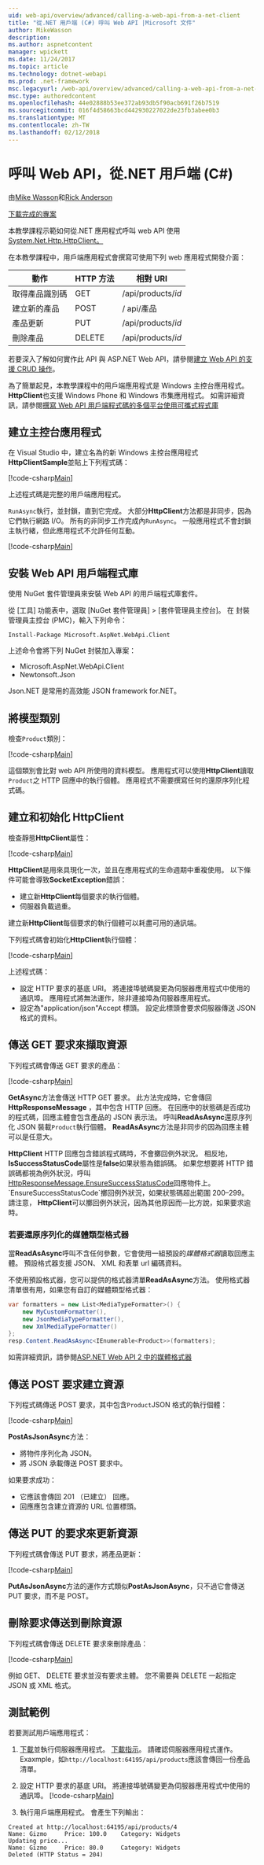 ```yaml
---
uid: web-api/overview/advanced/calling-a-web-api-from-a-net-client
title: "從.NET 用戶端 (C#) 呼叫 Web API |Microsoft 文件"
author: MikeWasson
description: 
ms.author: aspnetcontent
manager: wpickett
ms.date: 11/24/2017
ms.topic: article
ms.technology: dotnet-webapi
ms.prod: .net-framework
msc.legacyurl: /web-api/overview/advanced/calling-a-web-api-from-a-net-client
msc.type: authoredcontent
ms.openlocfilehash: 44e02888b53ee372ab93db5f90acb691f26b7519
ms.sourcegitcommit: 016f4d58663bcd442930227022de23fb3abee0b3
ms.translationtype: MT
ms.contentlocale: zh-TW
ms.lasthandoff: 02/12/2018
---
```

<a name="call-a-web-api-from-a-net-client-c"></a>呼叫 Web API，從.NET 用戶端 (C#)
====================
由[Mike Wasson](https://github.com/MikeWasson)和[Rick Anderson](https://twitter.com/RickAndMSFT)

[下載完成的專案](https://github.com/aspnet/Docs/tree/master/aspnet/web-api/overview/advanced/calling-a-web-api-from-a-net-client/sample)

本教學課程示範如何從.NET 應用程式呼叫 web API 使用[System.Net.Http.HttpClient。](https://msdn.microsoft.com/library/system.net.http.httpclient(v=vs.110).aspx)

在本教學課程中，用戶端應用程式會撰寫可使用下列 web 應用程式開發介面：

| 動作 | HTTP 方法 | 相對 URI |
| --- | --- | --- |
| 取得產品識別碼 | GET | /api/products/*id* |
| 建立新的產品 | POST | / api/產品 |
| 產品更新 | PUT | /api/products/*id* |
| 刪除產品 | DELETE | /api/products/*id* |

若要深入了解如何實作此 API 與 ASP.NET Web API，請參閱[建立 Web API 的支援 CRUD 操作](xref:web-api/overview/getting-started-with-aspnet-web-api/tutorial-your-first-web-api
)。

為了簡單起見，本教學課程中的用戶端應用程式是 Windows 主控台應用程式。 **HttpClient**也支援 Windows Phone 和 Windows 市集應用程式。 如需詳細資訊，請參閱[撰寫 Web API 用戶端程式碼的多個平台使用可攜式程式庫](https://blogs.msdn.com/b/webdev/archive/2013/07/19/writing-web-api-client-code-for-multiple-platforms-using-portable-libraries.aspx)

<a id="CreateConsoleApp"></a>
## <a name="create-the-console-application"></a>建立主控台應用程式

在 Visual Studio 中，建立名為的新 Windows 主控台應用程式**HttpClientSample**並貼上下列程式碼：

[!code-csharp[Main](calling-a-web-api-from-a-net-client/sample/client/Program.cs?name=snippet_all)]

上述程式碼是完整的用戶端應用程式。

`RunAsync`執行，並封鎖，直到它完成。 大部分**HttpClient**方法都是非同步，因為它們執行網路 I/O。 所有的非同步工作完成內`RunAsync`。 一般應用程式不會封鎖主執行緒，但此應用程式不允許任何互動。

[!code-csharp[Main](calling-a-web-api-from-a-net-client/sample/client/Program.cs?name=snippet_run)]

<a id="InstallClientLib"></a>
## <a name="install-the-web-api-client-libraries"></a>安裝 Web API 用戶端程式庫

使用 NuGet 套件管理員來安裝 Web API 的用戶端程式庫套件。

從 [工具] 功能表中，選取 [NuGet 套件管理員] > [套件管理員主控台]。 在 封裝管理員主控台 (PMC)，輸入下列命令：

`Install-Package Microsoft.AspNet.WebApi.Client`

上述命令會將下列 NuGet 封裝加入專案：

* Microsoft.AspNet.WebApi.Client
* Newtonsoft.Json

Json.NET 是常用的高效能 JSON framework for.NET。

<a id="AddModelClass"></a>
## <a name="add-a-model-class"></a>將模型類別

檢查`Product`類別：

[!code-csharp[Main](calling-a-web-api-from-a-net-client/sample/client/Program.cs?name=snippet_prod)]

這個類別會比對 web API 所使用的資料模型。 應用程式可以使用**HttpClient**讀取`Product`之 HTTP 回應中的執行個體。 應用程式不需要撰寫任何的還原序列化程式碼。

<a id="InitClient"></a>
## <a name="create-and-initialize-httpclient"></a>建立和初始化 HttpClient

檢查靜態**HttpClient**屬性：

[!code-csharp[Main](calling-a-web-api-from-a-net-client/sample/client/Program.cs?name=snippet_HttpClient)]

**HttpClient**是用來具現化一次，並且在應用程式的生命週期中重複使用。 以下條件可能會導致**SocketException**錯誤：

* 建立新**HttpClient**每個要求的執行個體。
* 伺服器負載過重。

建立新**HttpClient**每個要求的執行個體可以耗盡可用的通訊端。

下列程式碼會初始化**HttpClient**執行個體：

[!code-csharp[Main](calling-a-web-api-from-a-net-client/sample/client/Program.cs?name=snippet5)]

上述程式碼：

* 設定 HTTP 要求的基底 URI。 將連接埠號碼變更為伺服器應用程式中使用的通訊埠。 應用程式將無法運作，除非連接埠為伺服器應用程式。
* 設定為"application/json"Accept 標頭。 設定此標頭會要求伺服器傳送 JSON 格式的資料。

<a id="GettingResource"></a>
## <a name="send-a-get-request-to-retrieve-a-resource"></a>傳送 GET 要求來擷取資源

下列程式碼會傳送 GET 要求的產品：

[!code-csharp[Main](calling-a-web-api-from-a-net-client/sample/client/Program.cs?name=snippet_GetProductAsync)]

**GetAsync**方法會傳送 HTTP GET 要求。 此方法完成時，它會傳回**HttpResponseMessage** ，其中包含 HTTP 回應。 在回應中的狀態碼是否成功的程式碼，回應主體會包含產品的 JSON 表示法。 呼叫**ReadAsAsync**還原序列化 JSON 裝載`Product`執行個體。 **ReadAsAsync**方法是非同步的因為回應主體可以是任意大。

**HttpClient** HTTP 回應包含錯誤程式碼時，不會擲回例外狀況。 相反地， **IsSuccessStatusCode**屬性是**false**如果狀態為錯誤碼。 如果您想要將 HTTP 錯誤碼都視為例外狀況，呼叫[HttpResponseMessage.EnsureSuccessStatusCode](https://msdn.microsoft.com/library/system.net.http.httpresponsemessage.ensuresuccessstatuscode(v=vs.110).aspx)回應物件上。 `EnsureSuccessStatusCode`擲回例外狀況，如果狀態碼超出範圍 200&ndash;299。 請注意， **HttpClient**可以擲回例外狀況，因為其他原因而&mdash;比方說，如果要求逾時。

<a id="MediaTypeFormatters"></a>
### <a name="media-type-formatters-to-deserialize"></a>若要還原序列化的媒體類型格式器

當**ReadAsAsync**呼叫不含任何參數，它會使用一組預設的*媒體格式器*讀取回應主體。 預設格式器支援 JSON、 XML 和表單 url 編碼資料。

不使用預設格式器，您可以提供的格式器清單**ReadAsAsync**方法。  使用格式器清單很有用，如果您有自訂的媒體類型格式器：

```csharp
var formatters = new List<MediaTypeFormatter>() {
    new MyCustomFormatter(),
    new JsonMediaTypeFormatter(),
    new XmlMediaTypeFormatter()
};
resp.Content.ReadAsAsync<IEnumerable<Product>>(formatters);
```

如需詳細資訊，請參閱[ASP.NET Web API 2 中的媒體格式器](../formats-and-model-binding/media-formatters.md)

## <a name="sending-a-post-request-to-create-a-resource"></a>傳送 POST 要求建立資源

下列程式碼傳送 POST 要求，其中包含`Product`JSON 格式的執行個體：

[!code-csharp[Main](calling-a-web-api-from-a-net-client/sample/client/Program.cs?name=snippet_CreateProductAsync)]

**PostAsJsonAsync**方法：

* 將物件序列化為 JSON。
* 將 JSON 承載傳送 POST 要求中。

如果要求成功：

* 它應該會傳回 201 （已建立） 回應。
* 回應應包含建立資源的 URL 位置標頭。

<a id="PuttingResource"></a>
## <a name="sending-a-put-request-to-update-a-resource"></a>傳送 PUT 的要求來更新資源

下列程式碼會傳送 PUT 要求，將產品更新：

[!code-csharp[Main](calling-a-web-api-from-a-net-client/sample/client/Program.cs?name=snippet_UpdateProductAsync)]

**PutAsJsonAsync**方法的運作方式類似**PostAsJsonAsync**，只不過它會傳送 PUT 要求，而不是 POST。

<a id="DeletingResource"></a>
## <a name="sending-a-delete-request-to-delete-a-resource"></a>刪除要求傳送到刪除資源

下列程式碼會傳送 DELETE 要求來刪除產品：

[!code-csharp[Main](calling-a-web-api-from-a-net-client/sample/client/Program.cs?name=snippet_DeleteProductAsync)]

例如 GET、 DELETE 要求並沒有要求主體。 您不需要與 DELETE 一起指定 JSON 或 XML 格式。

## <a name="test-the-sample"></a>測試範例

若要測試用戶端應用程式：

1. [下載](https://github.com/aspnet/Docs/tree/master/aspnet/web-api/overview/advanced/calling-a-web-api-from-a-net-client/sample/server)並執行伺服器應用程式。 [下載指示](https://docs.microsoft.com/aspnet/core/tutorials/#how-to-download-a-sample)。 請確認伺服器應用程式運作。 Exaxmple，如`http://localhost:64195/api/products`應該會傳回一份產品清單。
2. 設定 HTTP 要求的基底 URI。 將連接埠號碼變更為伺服器應用程式中使用的通訊埠。
    [!code-csharp[Main](calling-a-web-api-from-a-net-client/sample/client/Program.cs?name=snippet5&highlight=2)]

3. 執行用戶端應用程式。 會產生下列輸出：

 ```console
 Created at http://localhost:64195/api/products/4
Name: Gizmo     Price: 100.0    Category: Widgets
Updating price...
Name: Gizmo     Price: 80.0     Category: Widgets
Deleted (HTTP Status = 204)
```

